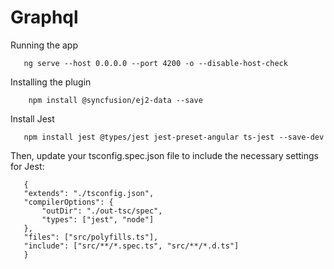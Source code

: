 # Graphql


Running the app
```shell
   ng serve --host 0.0.0.0 --port 4200 -o --disable-host-check
```


Installing the plugin
```shell
    npm install @syncfusion/ej2-data --save
```
Install Jest 
```shell
   npm install jest @types/jest jest-preset-angular ts-jest --save-dev
```

Then, update your tsconfig.spec.json file to include the necessary settings for Jest:

 ```
    {
    "extends": "./tsconfig.json",
    "compilerOptions": {
        "outDir": "./out-tsc/spec",
        "types": ["jest", "node"]
    },
    "files": ["src/polyfills.ts"],
    "include": ["src/**/*.spec.ts", "src/**/*.d.ts"]
    }
```